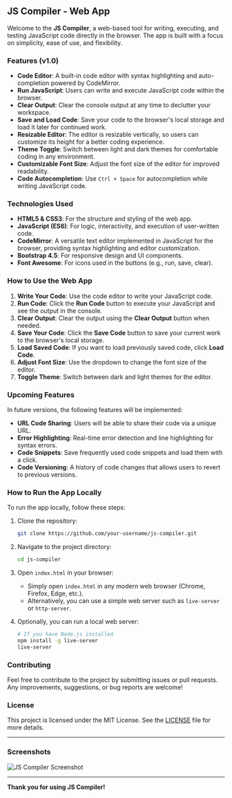 
## JS Compiler - Web App

Welcome to the **JS Compiler**, a web-based tool for writing, executing, and testing JavaScript code directly in the browser. The app is built with a focus on simplicity, ease of use, and flexibility.

### Features (v1.0)
- **Code Editor**: A built-in code editor with syntax highlighting and auto-completion powered by CodeMirror.
- **Run JavaScript**: Users can write and execute JavaScript code within the browser.
- **Clear Output**: Clear the console output at any time to declutter your workspace.
- **Save and Load Code**: Save your code to the browser's local storage and load it later for continued work.
- **Resizable Editor**: The editor is resizable vertically, so users can customize its height for a better coding experience.
- **Theme Toggle**: Switch between light and dark themes for comfortable coding in any environment.
- **Customizable Font Size**: Adjust the font size of the editor for improved readability.
- **Code Autocompletion**: Use `Ctrl + Space` for autocompletion while writing JavaScript code.

### Technologies Used
- **HTML5 & CSS3**: For the structure and styling of the web app.
- **JavaScript (ES6)**: For logic, interactivity, and execution of user-written code.
- **CodeMirror**: A versatile text editor implemented in JavaScript for the browser, providing syntax highlighting and editor customization.
- **Bootstrap 4.5**: For responsive design and UI components.
- **Font Awesome**: For icons used in the buttons (e.g., run, save, clear).

### How to Use the Web App
1. **Write Your Code**: Use the code editor to write your JavaScript code.
2. **Run Code**: Click the **Run Code** button to execute your JavaScript and see the output in the console.
3. **Clear Output**: Clear the output using the **Clear Output** button when needed.
4. **Save Your Code**: Click the **Save Code** button to save your current work to the browser's local storage.
5. **Load Saved Code**: If you want to load previously saved code, click **Load Code**.
6. **Adjust Font Size**: Use the dropdown to change the font size of the editor.
7. **Toggle Theme**: Switch between dark and light themes for the editor.

### Upcoming Features
In future versions, the following features will be implemented:
- **URL Code Sharing**: Users will be able to share their code via a unique URL.
- **Error Highlighting**: Real-time error detection and line highlighting for syntax errors.
- **Code Snippets**: Save frequently used code snippets and load them with a click.
- **Code Versioning**: A history of code changes that allows users to revert to previous versions.

### How to Run the App Locally
To run the app locally, follow these steps:
1. Clone the repository:
   ```bash
   git clone https://github.com/your-username/js-compiler.git
   ```
2. Navigate to the project directory:
   ```bash
   cd js-compiler
   ```
3. Open `index.html` in your browser:
   - Simply open `index.html` in any modern web browser (Chrome, Firefox, Edge, etc.).
   - Alternatively, you can use a simple web server such as `live-server` or `http-server`.

4. Optionally, you can run a local web server:
   ```bash
   # If you have Node.js installed
   npm install -g live-server
   live-server
   ```

### Contributing
Feel free to contribute to the project by submitting issues or pull requests. Any improvements, suggestions, or bug reports are welcome!

### License
This project is licensed under the MIT License. See the [LICENSE](LICENSE) file for more details.

---

### Screenshots
![JS Compiler Screenshot](screenshot.png)

---

**Thank you for using JS Compiler!**
